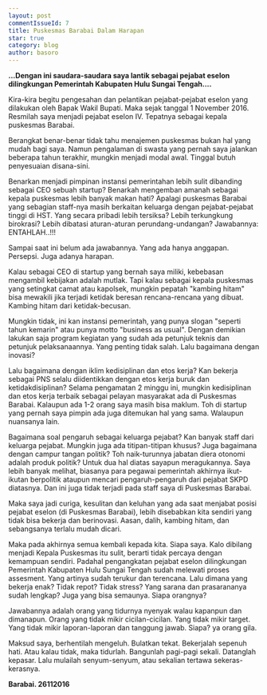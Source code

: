 ```yaml
---
layout: post
commentIssueId: 7 
title: Puskesmas Barabai Dalam Harapan
star: true
category: blog
author: basoro
---
```


**...Dengan ini saudara-saudara saya lantik sebagai pejabat eselon dilingkungan Pemerintah Kabupaten Hulu Sungai Tengah....**

Kira-kira begitu pengesahan dan pelantikan pejabat-pejabat eselon yang dilakukan oleh Bapak Wakil Bupati. Maka sejak tanggal 1 November 2016. Resmilah saya menjadi pejabat eselon IV. Tepatnya sebagai kepala puskesmas Barabai.

Berangkat benar-benar tidak tahu menajemen puskesmas bukan hal yang mudah bagi saya. Namun pengalaman di swasta yang pernah saya jalankan beberapa tahun terakhir, mungkin menjadi modal awal. Tinggal butuh penyesuaian disana-sini.

Benarkan menjadi pimpinan instansi pemerintahan lebih sulit dibanding sebagai CEO sebuah startup? Benarkah mengemban amanah sebagai kepala puskesmas lebih banyak makan hati? Apalagi puskesmas Barabai yang sebagian staff-nya masih berkaitan keluarga dengan pejabat-pejabat tinggi di HST. Yang secara pribadi lebih tersiksa? Lebih terkungkung birokrasi? Lebih dibatasi aturan-aturan perundang-undangan? Jawabannya: ENTAHLAH..!!!

Sampai saat ini belum ada jawabannya. Yang ada hanya anggapan. Persepsi. Juga adanya harapan.

Kalau sebagai CEO di startup yang bernah saya miliki, kebebasan mengambil kebijakan adalah mutlak. Tapi kalau sebagai kepala puskesmas yang setingkat camat atau kapolsek, mungkin pepatah "kambing hitam" bisa mewakili jika terjadi ketidak beresan rencana-rencana yang dibuat. Kambing hitam dari ketidak-becusan.

Mungkin tidak, ini kan instansi pemerintah, yang punya slogan "seperti tahun kemarin" atau punya motto "business as usual". Dengan demikian lakukan saja program kegiatan yang sudah ada petunjuk teknis dan petunjuk pelaksanaannya. Yang penting tidak salah. Lalu bagaimana dengan inovasi?

Lalu bagaimana dengan iklim kedisiplinan dan etos kerja? Kan bekerja sebagai PNS selalu diidentikkan dengan etos kerja buruk dan ketidakdisiplinan? Selama pengamatan 2 minggu ini, mungkin kedisiplinan dan etos kerja terbaik sebagai pelayan masyarakat ada di Puskesmas Barabai. Kalaupun ada 1-2 orang saya masih bisa maklum. Toh di startup yang pernah saya pimpin ada juga ditemukan hal yang sama. Walaupun nuansanya lain.

Bagaimana soal pengaruh sebagai keluarga pejabat? Kan banyak staff dari keluarga pejabat. Mungkin juga ada titipan-titipan khusus? Juga bagaimana dengan campur tangan politik? Toh naik-turunnya jabatan diera otonomi adalah produk politik? Untuk dua hal diatas sayapun meragukannya. Saya lebih banyak melihat, biasanya para pegawai pemerintah akhirnya ikut-ikutan berpolitik ataupun mencari pengaruh-pengaruh dari pejabat SKPD diatasnya. Dan ini juga tidak terjadi pada staff saya di Puskesmas Barabai.

Maka saya jadi curiga, kesulitan dan keluhan yang ada saat menjabat posisi pejabat eselon (di Puskesmas Barabai), lebih disebabkan kita sendiri yang tidak bisa bekerja dan berinovasi. Aasan, dalih, kambing hitam, dan sebangsanya terlalu mudah dicari.

Maka pada akhirnya semua kembali kepada kita. Siapa saya. Kalo dibilang menjadi Kepala Puskesmas itu sulit, berarti tidak percaya dengan kemampuan sendiri. Padahal pengangkatan pejabat eselon dilingkungan Pemerintah Kabupaten Hulu Sungai Tengah sudah melewati proses assesment. Yang artinya sudah terukur dan terencana. Lalu dimana yang bekerja enak? Tidak repot? Tidak stress? Yang sarana dan prasarananya sudah lengkap? Juga yang bisa semaunya. Siapa orangnya?

Jawabannya adalah orang yang tidurnya nyenyak walau kapanpun dan dimanapun. Orang yang tidak mikir cicilan-cicilan. Yang tidak mikir target. Yang tidak mikir laporan-laporan dan tanggung jawab. Siapa? ya orang gila.

Maksud saya, berhentilah mengeluh. Bulatkan tekat. Bekerjalah sepenuh hati. Atau kalau tidak, maka tidurlah. Bangunlah pagi-pagi sekali. Datanglah kepasar. Lalu mulailah senyum-senyum, atau sekalian tertawa sekeras-kerasnya.

**Barabai. 26112016**
